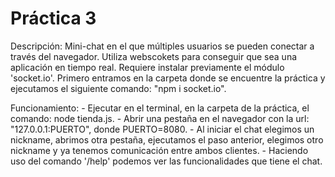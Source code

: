  # Práctica 3

Descripción:
    Mini-chat en el que múltiples usuarios se pueden conectar a través del navegador. Utiliza webscokets para conseguir que sea una aplicación en tiempo real.
    Requiere instalar previamente el módulo 'socket.io'. Primero entramos en la carpeta donde se encuentre la práctica y ejecutamos el siguiente comando: "npm i socket.io".

Funcionamiento:
    - Ejecutar en el terminal, en la carpeta de la práctica, el comando: node tienda.js.
    - Abrir una pestaña en el navegador con la url: "127.0.0.1:PUERTO", donde PUERTO=8080.
    - Al iniciar el chat elegimos un nickname, abrimos otra pestaña, ejecutamos el paso anterior, elegimos otro nickname y ya tenemos comunicación entre ambos clientes. 
    - Haciendo uso del comando '/help' podemos ver las funcionalidades que tiene el chat.